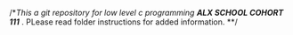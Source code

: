 /**This a git repository for low level c programming
**ALX SCHOOL COHORT 111***
. PLease read folder instructions for added information.
**/